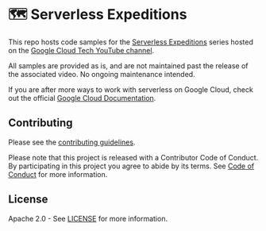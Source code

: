 # 🗺️ Serverless Expeditions

This repo hosts code samples for the [Serverless
Expeditions](https://www.youtube.com/playlist?list=PLIivdWyY5sqJwq_pgOxcHzusWjXDVCEiX)
series hosted on the [Google Cloud Tech YouTube
channel](https://www.youtube.com/@googlecloudtech).

All samples are provided as is, and are not maintained past the release of
the associated video. No ongoing maintenance intended.

If you are after more ways to work with serverless on Google Cloud, check
out the official [Google Cloud Documentation](https://cloud.google.com/docs/).

## Contributing

Please see the [contributing guidelines](CONTRIBUTING.md).

Please note that this project is released with a Contributor Code of Conduct.
By participating in this project you agree to abide by its terms. See [Code of
Conduct](CODE_OF_CONDUCT.md) for more information.

## License

Apache 2.0 - See [LICENSE](LICENSE) for more information.
